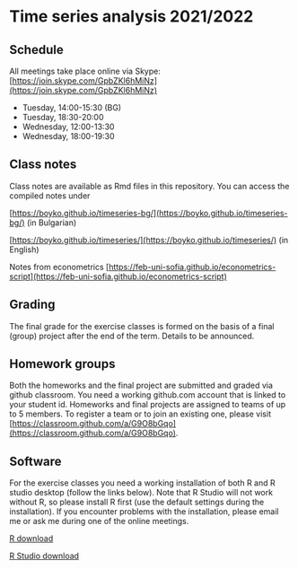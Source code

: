 # Time series analysis 2021/2022

## Schedule

All meetings take place online via Skype: [https://join.skype.com/GpbZKl6hMiNz](https://join.skype.com/GpbZKl6hMiNz)

- Tuesday, 14:00-15:30 (BG)
- Tuesday, 18:30-20:00
- Wednesday, 12:00-13:30
- Wednesday, 18:00-19:30

## Class notes

Class notes are available as Rmd files in this repository. You can access
the compiled notes under

[https://boyko.github.io/timeseries-bg/](https://boyko.github.io/timeseries-bg/) (in Bulgarian)

[https://boyko.github.io/timeseries/](https://boyko.github.io/timeseries/) (in English)

Notes from econometrics [https://feb-uni-sofia.github.io/econometrics-script](https://feb-uni-sofia.github.io/econometrics-script)

## Grading

The final grade for the exercise classes is formed on the basis of a final (group) project after the end of the term. Details to be announced.

## Homework groups

Both the homeworks and the final project are submitted and graded via github classroom. You need a working github.com account
that is linked to your student id. Homeworks and final projects are assigned to teams of up to 5 members. To register a team or to join an existing one, please visit [https://classroom.github.com/a/G9O8bGqo](https://classroom.github.com/a/G9O8bGqo).

## Software

For the exercise classes you need a working installation of both R and R studio desktop (follow the links below). Note that R Studio will not work without R, so please install R first (use the default settings during the installation). If you encounter problems with the installation, please email me or ask me during one of the online meetings.

[R download](https://cran.r-project.org/)

[R Studio download](https://rstudio.com/products/rstudio/download/)
